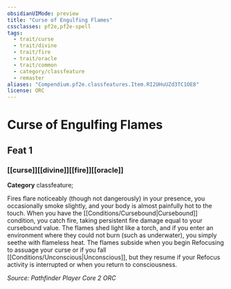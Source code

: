 ```yaml
---
obsidianUIMode: preview
title: "Curse of Engulfing Flames"
cssclasses: pf2e,pf2e-spell
tags:
  - trait/curse
  - trait/divine
  - trait/fire
  - trait/oracle
  - trait/common
  - category/classfeature
  - remaster
aliases: "Compendium.pf2e.classfeatures.Item.RI2UHuUZd3TC1OE8"
license: ORC
---
```

# Curse of Engulfing Flames
## Feat 1
### [[curse]][[divine]][[fire]][[oracle]]

**Category** classfeature; 




Fires flare noticeably (though not dangerously) in your presence, you occasionally smoke slightly, and your body is almost painfully hot to the touch. When you have the [[Conditions/Cursebound|Cursebound]] condition, you catch fire, taking persistent fire damage equal to your cursebound value. The flames shed light like a torch, and if you enter an environment where they could not burn (such as underwater), you simply seethe with flameless heat. The flames subside when you begin Refocusing to assuage your curse or if you fall [[Conditions/Unconscious|Unconscious]], but they resume if your Refocus activity is interrupted or when you return to consciousness.

*Source: Pathfinder Player Core 2*
*ORC*